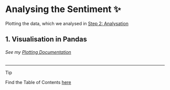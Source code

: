 # Analysing the Sentiment ✨

Plotting the data, which we analysed in [Step 2: Analysation](../../Analysing/)

## 1. Visualisation in Pandas

###### See my [Plotting Documentation](../Pandas_Documentation/)

---

> [!TIP]
> Find the Table of Contents [here](https://github.com/AdminL3/Jugend-Forscht/blob/main/Table_of_contents.md)
